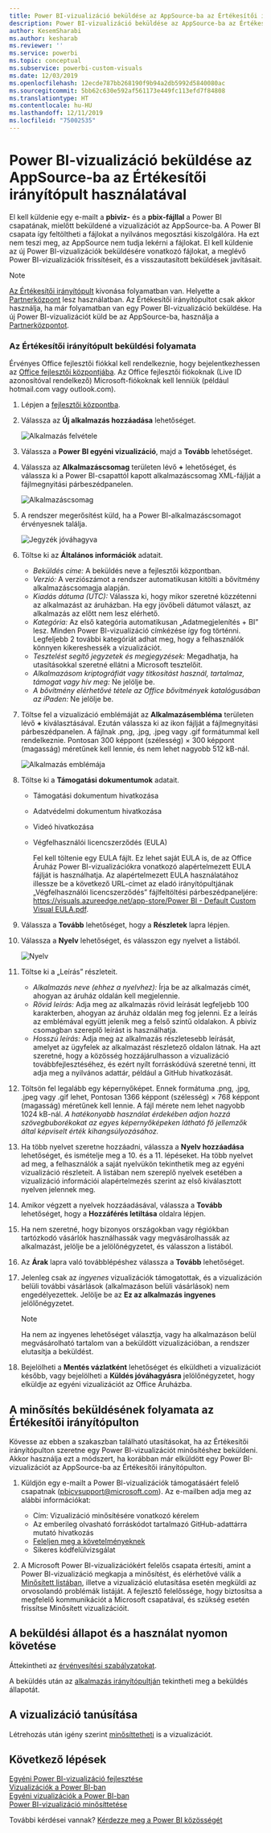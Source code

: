 ```yaml
---
title: Power BI-vizualizáció beküldése az AppSource-ba az Értékesítői irányítópult használatával
description: Power BI-vizualizáció beküldése az AppSource-ba az Értékesítői irányítópult használatával
author: KesemSharabi
ms.author: kesharab
ms.reviewer: ''
ms.service: powerbi
ms.topic: conceptual
ms.subservice: powerbi-custom-visuals
ms.date: 12/03/2019
ms.openlocfilehash: 12ecde787bb268190f9b94a2db5992d5840080ac
ms.sourcegitcommit: 5bb62c630e592af561173e449fc113efd7f84808
ms.translationtype: HT
ms.contentlocale: hu-HU
ms.lasthandoff: 12/11/2019
ms.locfileid: "75002535"
---
```

# <a name="submit-a-power-bi-visual-to-appsource-using-seller-dashboard"></a>Power BI-vizualizáció beküldése az AppSource-ba az Értékesítői irányítópult használatával

El kell küldenie egy e-mailt a **pbiviz-** és a **pbix-fájllal** a Power BI csapatának, mielőtt beküldené a vizualizációt az AppSource-ba. A Power BI csapata így feltöltheti a fájlokat a nyilvános megosztási kiszolgálóra. Ha ezt nem teszi meg, az AppSource nem tudja lekérni a fájlokat. El kell küldenie az új Power BI-vizualizációk beküldésére vonatkozó fájlokat, a meglévő Power BI-vizualizációk frissítéseit, és a visszautasított beküldések javításait.

>[!NOTE]
>[Az Értékesítői irányítópult](https://docs.microsoft.com/office/dev/store/use-the-seller-dashboard-to-submit-to-the-office-store) kivonása folyamatban van. Helyette a [Partnerközpont](https://docs.microsoft.com/partner-center/) lesz használatban. Az Értékesítői irányítópultot csak akkor használja, ha már folyamatban van egy Power BI-vizualizáció beküldése. Ha új Power BI-vizualizációt küld be az AppSource-ba, használja a [Partnerközpontot](office-store.md#submitting-to-appsource).

### <a name="seller-dashboard-submission-process"></a>Az Értékesítői irányítópult beküldési folyamata

Érvényes Office fejlesztői fiókkal kell rendelkeznie, hogy bejelentkezhessen az [Office fejlesztői központjába](https://dev.office.com/). Az Office fejlesztői fiókoknak (Live ID azonosítóval rendelkező) Microsoft-fiókoknak kell lenniük (például hotmail.com vagy outlook.com).

1. Lépjen a [fejlesztői központba](https://sellerdashboard.microsoft.com/Application/Summary).

2. Válassza az **Új alkalmazás hozzáadása** lehetőséget.

    ![Alkalmazás felvétele](media/office-store/powerbi-custom-visual-add-an-app.png)

3. Válassza a **Power BI egyéni vizualizáció**, majd a **Tovább** lehetőséget.

4. Válassza az **Alkalmazáscsomag** területen lévő **+** lehetőséget, és válassza ki a Power BI-csapattól kapott alkalmazáscsomag XML-fájlját a fájlmegnyitási párbeszédpanelen.

    ![Alkalmazáscsomag](media/office-store/powerbi-custom-visual-apppackage.png)

5. A rendszer megerősítést küld, ha a Power BI-alkalmazáscsomagot érvényesnek találja.

    ![Jegyzék jóváhagyva](media/office-store/powerbi-custom-visual-manifest-approved.png)

6. Töltse ki az **Általános információk** adatait.

   * *Beküldés címe:* A beküldés neve a fejlesztői központban.
   * *Verzió:* A verziószámot a rendszer automatikusan kitölti a bővítmény alkalmazáscsomagja alapján.
   * *Kiadás dátuma (UTC):* Válassza ki, hogy mikor szeretné közzétenni az alkalmazást az áruházban. Ha egy jövőbeli dátumot választ, az alkalmazás az előtt nem lesz elérhető.
   * *Kategória:* Az első kategória automatikusan „Adatmegjelenítés + BI” lesz. Minden Power BI-vizualizáció címkézése így fog történni. Legfeljebb 2 további kategóriát adhat meg, hogy a felhasználók könnyen kikereshessék a vizualizációt.
   * *Tesztelést segítő jegyzetek és megjegyzések:* Megadhatja, ha utasításokkal szeretné ellátni a Microsoft tesztelőit.
   * *Alkalmazásom kriptográfiát vagy titkosítást használ, tartalmaz, támogat vagy hív meg:* Ne jelölje be.
   * *A bővítmény elérhetővé tétele az Office bővítmények katalógusában az iPaden:* Ne jelölje be.
7. Töltse fel a vizualizáció emblémáját az **Alkalmazásembléma** területen lévő **+** kiválasztásával. Ezután válassza ki az ikon fájlját a fájlmegnyitási párbeszédpanelen. A fájlnak .png, .jpg, .jpeg vagy .gif formátummal kell rendelkeznie. Pontosan 300 képpont (szélesség) × 300 képpont (magasság) méretűnek kell lennie, és nem lehet nagyobb 512 kB-nál.

    ![Alkalmazás emblémája](media/office-store/powerbi-custom-visual-app-logo.png)

8. Töltse ki a **Támogatási dokumentumok** adatait.

   * Támogatási dokumentum hivatkozása
   * Adatvédelmi dokumentum hivatkozása
   * Videó hivatkozása
   * Végfelhasználói licencszerződés (EULA)

       Fel kell töltenie egy EULA fájlt. Ez lehet saját EULA is, de az Office Áruház Power BI-vizualizációkra vonatkozó alapértelmezett EULA fájlját is használhatja. Az alapértelmezett EULA használatához illessze be a következő URL-címet az eladó irányítópultjának „Végfelhasználói licencszerződés” fájlfeltöltési párbeszédpaneljére: [https://visuals.azureedge.net/app-store/Power BI - Default Custom Visual EULA.pdf](https://visuals.azureedge.net/app-store/Power%20BI%20-%20Default%20Custom%20Visual%20EULA.pdf).

9. Válassza a **Tovább** lehetőséget, hogy a **Részletek** lapra lépjen.

10. Válassza a **Nyelv** lehetőséget, és válasszon egy nyelvet a listából.

    ![Nyelv](media/office-store/powerbi-custom-visual-language.png)

11. Töltse ki a „Leírás” részleteit.

    * *Alkalmazás neve (ehhez a nyelvhez):* Írja be az alkalmazás címét, ahogyan az áruház oldalán kell megjelennie.
    * *Rövid leírás:* Adja meg az alkalmazás rövid leírását legfeljebb 100 karakterben, ahogyan az áruház oldalán meg fog jelenni. Ez a leírás az emblémával együtt jelenik meg a felső szintű oldalakon. A pbiviz csomagban szereplő leírást is használhatja.
    * *Hosszú leírás:* Adja meg az alkalmazás részletesebb leírását, amelyet az ügyfelek az alkalmazást részletező oldalon látnak. Ha azt szeretné, hogy a közösség hozzájárulhasson a vizualizáció továbbfejlesztéséhez, és ezért nyílt forráskódúvá szeretné tenni, itt adja meg a nyilvános adattár, például a GitHub hivatkozását.

12. Töltsön fel legalább egy képernyőképet. Ennek formátuma .png, .jpg, .jpeg vagy .gif lehet, Pontosan 1366 képpont (szélesség) × 768 képpont (magasság) méretűnek kell lennie. A fájl mérete nem lehet nagyobb 1024 kB-nál. *A hatékonyabb használat érdekében adjon hozzá szövegbuborékokat az egyes képernyőképeken látható fő jellemzők által képviselt érték kihangsúlyozásához.*

12. Ha több nyelvet szeretne hozzáadni, válassza a **Nyelv hozzáadása** lehetőséget, és ismételje meg a 10. és a 11. lépéseket. Ha több nyelvet ad meg, a felhasználók a saját nyelvükön tekinthetik meg az egyéni vizualizáció részleteit. A listában nem szereplő nyelvek esetében a vizualizáció információi alapértelmezés szerint az első kiválasztott nyelven jelennek meg.

13. Amikor végzett a nyelvek hozzáadásával, válassza a **Tovább** lehetőséget, hogy a **Hozzáférés letiltása** oldalra lépjen.

14. Ha nem szeretné, hogy bizonyos országokban vagy régiókban tartózkodó vásárlók használhassák vagy megvásárolhassák az alkalmazást, jelölje be a jelölőnégyzetet, és válasszon a listából.

15. Az **Árak** lapra való továbblépéshez válassza a **Tovább** lehetőséget.

16. Jelenleg csak az *ingyenes* vizualizációk támogatottak, és a vizualizáción belüli további vásárlások (alkalmazáson belüli vásárlások) nem engedélyezettek. Jelölje be az **Ez az alkalmazás ingyenes** jelölőnégyzetet.

    > [!NOTE]
    > Ha nem az ingyenes lehetőséget választja, vagy ha alkalmazáson belül megvásárolható tartalom van a beküldött vizualizációban, a rendszer elutasítja a beküldést.

17. Bejelölheti a **Mentés vázlatként** lehetőséget és elküldheti a vizualizációt később, vagy bejelölheti a **Küldés jóváhagyásra** jelölőnégyzetet, hogy elküldje az egyéni vizualizációt az Office Áruházba.

## <a name="seller-dashboard-certification-submission-process"></a>A minősítés beküldésének folyamata az Értékesítői irányítópulton

Kövesse az ebben a szakaszban található utasításokat, ha az Értékesítői irányítópulton szeretne egy Power BI-vizualizációt minősítéshez beküldeni. Akkor használja ezt a módszert, ha korábban már elküldött egy Power BI-vizualizációt az AppSource-ba az Értékesítői irányítópulton.

1. Küldjön egy e-mailt a Power BI-vizualizációk támogatásáért felelő csapatnak (pbicvsupport@microsoft.com). Az e-mailben adja meg az alábbi információkat:
    * Cím: Vizualizáció minősítésére vonatkozó kérelem
    * Az emberileg olvasható forráskódot tartalmazó GitHub-adattárra mutató hivatkozás
    * [Feleljen meg a követelményeknek](power-bi-custom-visuals-certified.md#certification-requirements)
    * Sikeres kódfelülvizsgálat

2. A Microsoft Power BI-vizualizációkért felelős csapata értesíti, amint a Power BI-vizualizáció megkapja a minősítést, és elérhetővé válik a [Minősített listában](power-bi-custom-visuals-certified.md#list-of-power-bi-visuals-that-have-been-certified), illetve a vizualizáció elutasítása esetén megküldi az orvosolandó problémák listáját. A fejlesztő felelőssége, hogy biztosítsa a megfelelő kommunikációt a Microsoft csapatával, és szükség esetén frissítse Minősített vizualizációit.

## <a name="tracking-submission-status-and-usage"></a>A beküldési állapot és a használat nyomon követése

Áttekintheti az [érvényesítési szabályzatokat](https://dev.office.com/officestore/docs/validation-policies#13-power-bi-custom-visuals).

A beküldés után az [alkalmazás irányítópultján](https://sellerdashboard.microsoft.com/Application/Summary/) tekintheti meg a beküldés állapotát.

## <a name="certify-your-visual"></a>A vizualizáció tanúsítása

Létrehozás után igény szerint [minősíttetheti](../developer/power-bi-custom-visuals-certified.md) is a vizualizációt.

## <a name="next-steps"></a>Következő lépések

[Egyéni Power BI-vizualizáció fejlesztése](visuals/custom-visual-develop-tutorial.md)  
[Vizualizációk a Power BI-ban](../visuals/power-bi-report-visualizations.md)  
[Egyéni vizualizációk a Power BI-ban](../developer/power-bi-custom-visuals.md)  
[Power BI-vizualizáció minősíttetése](../developer/power-bi-custom-visuals-certified.md)

További kérdései vannak? [Kérdezze meg a Power BI közösségét](https://community.powerbi.com/)
